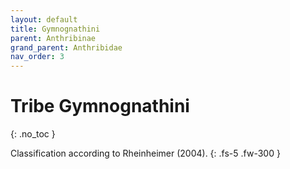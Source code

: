 ```yaml
---
layout: default
title: Gymnognathini
parent: Anthribinae
grand_parent: Anthribidae
nav_order: 3
---
```



# Tribe Gymnognathini
{: .no_toc }

Classification according to Rheinheimer (2004).
{: .fs-5 .fw-300 }

